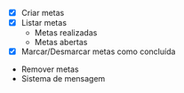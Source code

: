 - [X] Criar metas
- [X] Listar metas
  - Metas realizadas
  - Metas abertas
- [X] Marcar/Desmarcar metas como concluída
- Remover metas
- Sistema de mensagem
